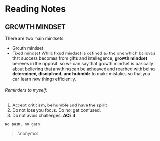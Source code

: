 # Reading Notes
## GROWTH MINDSET
There are two main mindsets:
* Grouth mindset
* Fixed mindset
While fixed mindset is defined as the one which believes that success becomes from gifts and intellegence, **growth mindset** believes in the opposit. so we can say that growth mindset is basically about believing that anything can be acheaved and reached with being **determined, disciplined, and hubmble** to make mistakes so that you can learn new things efficiently.

###### Reminders to myself:
1. Accept criticism, be humble and have the spirit.
2. Do not lose you focus. Do not get confused.
3. Do not avoid challenges. **ACE it**.

`No pain, no gain.` 
> Anonymos
